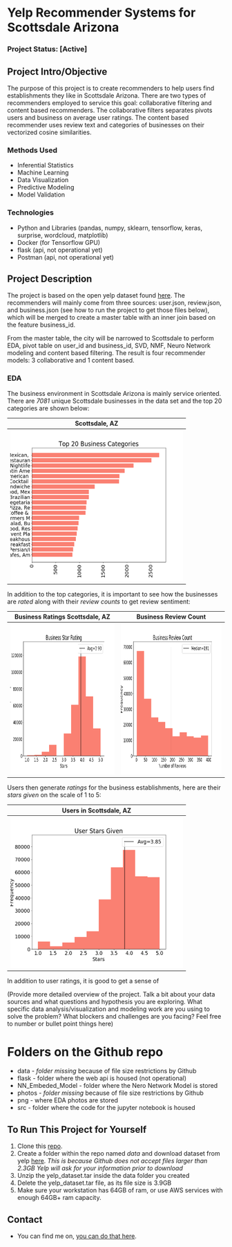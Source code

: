 # Yelp Recommender Systems for Scottsdale Arizona

### Project Status: [Active]

## Project Intro/Objective
The purpose of this project is to create recommenders to help users find establishments they like in Scottsdale Arizona. There are two types of recommenders employed to service this goal: collaborative filtering and content based recommenders. The collaborative filters separates pivots users and business on average user ratings. The content based recommender uses review text and categories of businesses on their vectorized cosine similarities.


### Methods Used
* Inferential Statistics
* Machine Learning
* Data Visualization
* Predictive Modeling
* Model Validation


### Technologies
* Python and Libraries (pandas, numpy, sklearn, tensorflow, keras, surprise, wordcloud, matplotlib)
* Docker (for Tensorflow GPU)
* flask (api, not operational yet)
* Postman (api, not operational yet)


## Project Description
The project is based on the open yelp dataset found [here](yelp.com/dataset). The recommenders will mainly come from three sources: user.json, review.json, and business.json (see how to run the project to get those files below), which will be merged to create a master table with an inner join based on the feature business_id.

From the master table, the city will be narrowed to Scottsdale to perform EDA, pivot table on user_id and business_id, SVD, NMF, Neuro Network modeling and content based filtering. The result is four recommender models: 3 collaborative and 1 content based.


### EDA
The business environment in Scottsdale Arizona is mainly service oriented. There are *7081* unique Scottsdale businesses in the data set and the top 20 categories are shown below:

| Scottsdale, AZ |
| :-----: |
| <img src='png/top_20_biz_cat.png' width='400' height='350'> |


In addition to the top categories, it is important to see how the businesses are *rated* along with their *review counts* to get review sentiment:

| Business Ratings Scottsdale, AZ | Business Review Count |
| :-----: | :-----: |
| <img src='png/biz_stars_rating.png' width='400' height='350'> | <img src='png/biz_rev_count.png' width='400' height='350'> |


Users then generate *ratings* for the business establishments, here are their *stars given* on the scale of 1 to 5:

| Users in Scottsdale, AZ |
| :-----: |
| <img src='png/user_stars_given.png' width='400' height='350'> | 


In addition to user ratings, it is good to get a sense of


(Provide more detailed overview of the project.  Talk a bit about your data sources and what questions and hypothesis you are exploring. What specific data analysis/visualization and modeling work are you using to solve the problem? What blockers and challenges are you facing?  Feel free to number or bullet point things here)

# Folders on the Github repo
* data - *folder missing* because of file size restrictions by Github
* flask - folder where the web api is housed (not operational)
* NN_Embeded_Model - folder where the Nero Network Model is stored
* photos - *folder missing* because of file size restrictions by Github
* png - where EDA photos are stored
* src - folder where the code for the jupyter notebook is housed


## To Run This Project for Yourself
1. Clone this [repo](https://github.com/yuchild/yelp_cap3_jupyter.git).
2. Create a folder within the repo named *data* and download dataset from yelp [here](https://www.yelp.com/dataset/download).
    *This is because Github does not accept files larger than 2.3GB*
    *Yelp will ask for your information prior to download*
3. Unzip the yelp_dataset.tar inside the data folder you created
4. Delete the yelp_dataset.tar file, as its file size is 3.9GB
5. Make sure your workstation has 64GB of ram, or use AWS services with enough 64GB+ ram capacity.


## Contact
* You can find me on, [you can do that here](gstudents.slack.com).
